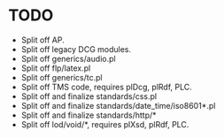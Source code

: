 # TODO

  - Split off AP.
  - Split off legacy DCG modules.
  - Split off generics/audio.pl
  - Split off flp/latex.pl
  - Split off generics/tc.pl
  - Split off TMS code, requires plDcg, plRdf, PLC.
  - Split off and finalize standards/css.pl
  - Split off and finalize standards/date_time/iso8601*.pl
  - Split off and finalize standards/http/*
  - Split off lod/void/*, requires plXsd, plRdf, PLC.
